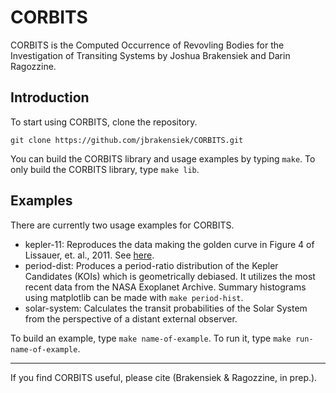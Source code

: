 CORBITS
=======

CORBITS is the Computed Occurrence of Revovling Bodies for the Investigation of Transiting Systems by Joshua Brakensiek and Darin Ragozzine.

Introduction
------------

To start using CORBITS, clone the repository.

    git clone https://github.com/jbrakensiek/CORBITS.git

You can build the CORBITS library and usage examples by typing `make`.  To only build the CORBITS library, type `make lib`.

Examples
--------

There are currently two usage examples for CORBITS.

* kepler-11: Reproduces the data making the golden curve in Figure 4 of Lissauer, et. al., 2011.  See [here](http://arxiv.org/abs/1102.0291).
* period-dist: Produces a period-ratio distribution of the Kepler Candidates (KOIs) which is geometrically debiased.  It utilizes the most recent data from the NASA Exoplanet Archive.  Summary histograms using matplotlib can be made with `make period-hist`.
* solar-system: Calculates the transit probabilities of the Solar System from the perspective of a distant external observer.

To build an example, type `make name-of-example`.  To run it, type `make run-name-of-example`.

-------

If you find CORBITS useful, please cite (Brakensiek & Ragozzine, in prep.).
